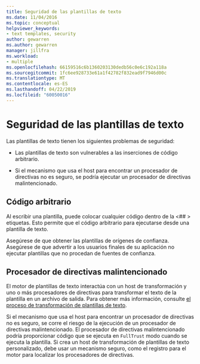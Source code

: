 ```yaml
---
title: Seguridad de las plantillas de texto
ms.date: 11/04/2016
ms.topic: conceptual
helpviewer_keywords:
- text templates, security
author: gewarren
ms.author: gewarren
manager: jillfra
ms.workload:
- multiple
ms.openlocfilehash: 66159516c6b1360203130dedb56c0e6c192a118a
ms.sourcegitcommit: 1fc6ee928733e61a1f42782f832ead9f7946d00c
ms.translationtype: MT
ms.contentlocale: es-ES
ms.lasthandoff: 04/22/2019
ms.locfileid: "60050016"
---
```

# <a name="security-of-text-templates"></a>Seguridad de las plantillas de texto
Las plantillas de texto tienen los siguientes problemas de seguridad:

- Las plantillas de texto son vulnerables a las inserciones de código arbitrario.

- Si el mecanismo que usa el host para encontrar un procesador de directivas no es seguro, se podría ejecutar un procesador de directivas malintencionado.

## <a name="arbitrary-code"></a>Código arbitrario
 Al escribir una plantilla, puede colocar cualquier código dentro de la \<## > etiquetas. Esto permite que el código arbitrario para ejecutarse desde una plantilla de texto.

 Asegúrese de que obtener las plantillas de orígenes de confianza. Asegúrese de que advertir a los usuarios finales de su aplicación no ejecutar plantillas que no procedan de fuentes de confianza.

## <a name="malicious-directive-processor"></a>Procesador de directivas malintencionado
 El motor de plantillas de texto interactúa con un host de transformación y uno o más procesadores de directivas para transformar el texto de la plantilla en un archivo de salida. Para obtener más información, consulte [el proceso de transformación de plantillas de texto](../modeling/the-text-template-transformation-process.md).

 Si el mecanismo que usa el host para encontrar un procesador de directivas no es seguro, se corre el riesgo de la ejecución de un procesador de directivas malintencionado. El procesador de directivas malintencionado podría proporcionar código que se ejecuta en `FullTrust` modo cuando se ejecuta la plantilla. Si crea un host de transformación de plantillas de texto personalizado, debe usar un mecanismo seguro, como el registro para el motor para localizar los procesadores de directivas.